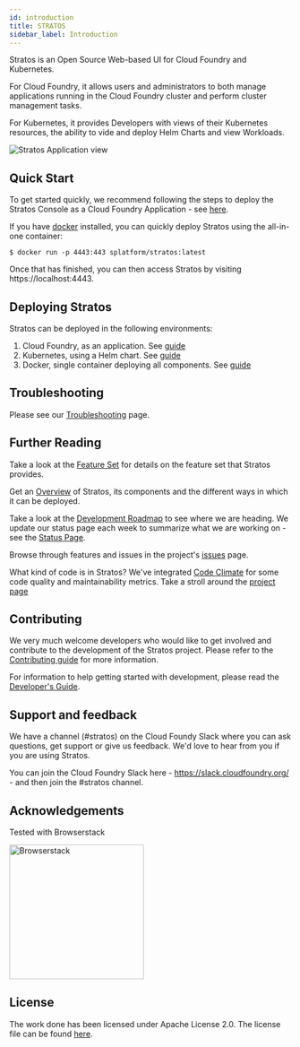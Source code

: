 ```yaml
---
id: introduction
title: STRATOS
sidebar_label: Introduction 
---
```


Stratos is an Open Source Web-based UI for Cloud Foundry and Kubernetes.

For Cloud Foundry, it allows users and administrators to both manage applications running in the Cloud Foundry cluster and perform cluster management tasks.

For Kubernetes, it provides Developers with views of their Kubernetes resources, the ability to vide and deploy Helm Charts and view Workloads.

![Stratos Application view](images/screenshots/app-summary.png)

## Quick Start

To get started quickly, we recommend following the steps to deploy the Stratos Console as a Cloud Foundry Application - see [here](deploy/cloud-foundry).

If you have [docker](https://www.docker.com/community-edition) installed, you can quickly deploy Stratos using the all-in-one container:
```
$ docker run -p 4443:443 splatform/stratos:latest 
```

Once that has finished, you can then access Stratos by visiting https://localhost:4443.

## Deploying Stratos

Stratos can be deployed in the following environments:

1. Cloud Foundry, as an application. See [guide](deploy/cloud-foundry)
2. Kubernetes, using a Helm chart. See [guide](deploy/kubernetes)
3. Docker, single container deploying all components. See [guide](deploy/all-in-one)

## Troubleshooting

Please see our [Troubleshooting](guides/troubleshooting/troubleshooting) page.

## Further Reading
 
Take a look at the [Feature Set](features.md) for details on the feature set that Stratos provides.
 
Get an [Overview](overview.md) of Stratos, its components and the different ways in which it can be deployed.

Take a look at the [Development Roadmap](roadmap.md) to see where we are heading. We update our status page each week to summarize what we are working on - see the [Status Page](status_updates.md).

Browse through features and issues in the project's [issues](https://github.com/cloudfoundry/stratos/issues) page.

What kind of code is in Stratos? We've integrated [Code Climate](https://codeclimate.com) for some code quality and maintainability metrics. Take a stroll around the [project page](https://codeclimate.com/github/cloudfoundry/stratos)

## Contributing

We very much welcome developers who would like to get involved and contribute to the development of the Stratos project. Please refer to the [Contributing guide](guides/contribution/contributing.md) for more information.

For information to help getting started with development, please read the [Developer's Guide](guides/developers/developers-guide.md).

## Support and feedback

We have a channel (#stratos) on the Cloud Foundy Slack where you can ask questions, get support or give us feedback. We'd love to hear from you if you are using Stratos.

You can join the Cloud Foundry Slack here - https://slack.cloudfoundry.org/  - and then join the #stratos channel.

## Acknowledgements

Tested with Browserstack

<a href="https://www.browserstack.com"><img width="240px" src="docs/images/Browserstack-logo.svg" alt="Browserstack" /></a>

## License

The work done has been licensed under Apache License 2.0. The license file can be found [here](LICENSE).

